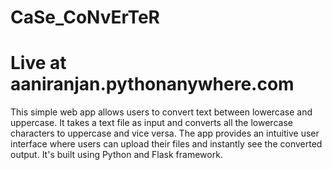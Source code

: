 # CaSe_CoNvErTeR
# Live at aaniranjan.pythonanywhere.com
This simple web app allows users to convert text between lowercase and uppercase. It takes a text file as input and converts all the lowercase characters to uppercase and vice versa. The app provides an intuitive user interface where users can upload their files and instantly see the converted output. It's built using Python and Flask framework.

